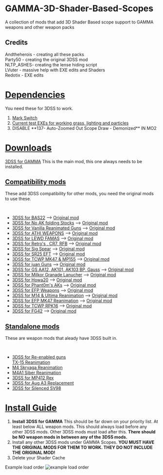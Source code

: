 # GAMMA-3D-Shader-Based-Scopes
A collection of mods that add 3D Shader Based scope support to GAMMA weapons and other weapon packs

<h2>Credits</h2>
Andtheherois - creating all these packs<br/>
Party50 - creating the original 3DSS mod<br/>
NLTP_ASHES- creating the lense hiding script<br/>
LVuter - massive help with EXE edits and Shaders<br/>
Redotix - EXE edits<br/>

<h1><u> Dependencies </u></h1>
You need these for 3DSS to work.
<ol>
  <li><a href="https://drive.google.com/file/d/19tHFE6SD6_5X1XCRTlLXL08MrbXfzWf3/view?usp=drive_link">Mark Switch</a></li>
  <li><a href="https://github.com/Redotix/xray-monolith/releases">Current test EXEs for working grass, lighting and particles</a></li>
  <li>DISABLE **137- Auto-Zoomed Out Scope Draw - Demonized** IN MO2</li>
</ol>

<h1><u> Downloads </u></h1>

  <a href="https://github.com/Redotix/3DSS-for-GAMMA/releases">3DSS for GAMMA</a>
  This is the main mod, this one always needs to be installed.

<h2><u>Compatibility mods</u></h2>
<p>These add 3DSS compatibility for other mods, you need the original mods to use these.</p><br />
<ul>
  <li><a href="https://github.com/andtheherois/3DSS-For-BAS22/releases">3DSS for BAS22</a> --> <a href="https://drive.google.com/drive/folders/1uuyEiBEj-DLXJinkbM23B8kZSNvzMUui">Original mod</a></li>
  <li><a href="https://github.com/andtheherois/3DSS-No-BAS-folding-stock-AKs/releases">3DSS for No AK folding Stocks</a> --> <a href="https://drive.google.com/file/d/1QGQsADF3TswOLS1T40k7WWYG2vFSdNsa/view?usp=drive_link">Original mod</a></li>
  <li><a href="url">3DSS for Vanilla Reanimated Guns</a> --> <a href="url">Original mod</a></li>
  <li><a href="url">3DSS for ATHI WEAPONS</a> --> <a href="url">Original mod</a></li>
  <li><a href="url">3DSS for LEWD FAMAS</a> --> <a href="url">Original mod</a></li>
  <li><a href="url">3DSS for Retro's , CR7, RFB</a> --> <a href="url">Original mod</a></li>
  <li><a href="url">3DSS for Sig Spear</a> --> <a href="url">Original mod</a></li>
  <li><a href="url">3DSS for SR25 EFT</a> --> <a href="url">Original mod</a></li>
  <li><a href="url">3DSS for TCWP MK47 & MP155</a> --> <a href="url">Original mod</a></li>
  <li><a href="url">3DSS for juan Guns</a> --> <a href="url">Original mod</a></li>
  <li><a href="url">3DSS for GS AA12, AK101, AK103 BP, Gauss</a> --> <a href="url">Original mod</a></li>
  <li><a href="url">3DSS for Milkor Granade Lanucher</a> --> <a href="url">Original mod</a></li>
  <li><a href="url">3DSS for Howa20</a> --> <a href="url">Original mod</a></li>
  <li><a href="url">3DSS for Phant0m's AKs</a> --> <a href="url">Original mod</a></li>
  <li><a href="url">3DSS for EFP Weapons</a> --> <a href="url">Original mod</a></li>
  <li><a href="url">3DSS for M14 & Ultima Reanimation</a> --> <a href="url">Original mod</a></li>
  <li><a href="url">3DSS for EFP MK47 Reanimation</a> --> <a href="url">Original mod</a></li>
  <li><a href="url">3DSS for TCWP RPK16</a> --> <a href="url">Original mod</a></li>
  <li><a href="url">3DSS for FG42</a> --> <a href="url">Original mod</a></li>
</ul>

<h2><u>Standalone mods</u></h2>
<p></p>These are weapon mods that aleady have 3DSS built in.</p><br />
<ul>
  <li><a href="url">3DSS for Re-enabled guns</a></li
  <li><a href="url">TX-15 Reanimation</a></li>
  <li><a href="url">M4 Skryaga Reanimation</a></li>
  <li><a href="url">M4A1 Siber Reanimation</a></li>
  <li><a href="url">3DSS for MP412 Rex</a></li>
  <li><a href="url">3DSS for Aug A3 Replacement</a></li>
  <li><a href="url">3DSS for Silenced SV98</a></li>
</ul>

<h1><u> Install Guide </u></h1>

<ol>
  <li><b>Install 3DSS for GAMMA</b> This should be far down on your priority list. At least below ALL weapon mods. This should always load before any other 3DSS mods. Other 3DSS mods must load after this. <b>There should be NO weapon mods in between any of the 3DSS mods.</b></li>
  <li>Install any other 3DSS mods under GAMMA Scopes. <b>YOU MUST HAVE THE ORIGINAL MODS FOR THEM TO WORK. THEY DO NOT INCLUDE THE ORIGINAL MOD!</b></li>
  <li>Delete your Shader Cache</li>
</ol>

Example load order
<img src="https://media.discordapp.net/attachments/1219433143069708299/1246981623577051237/image.png?ex=66814d62&is=667ffbe2&hm=b9949931935d2835150d2e193d8fc41e395f81e85d3aa373c02d9dea4229c5b4&=&format=webp&quality=lossless" alt="example load order">
